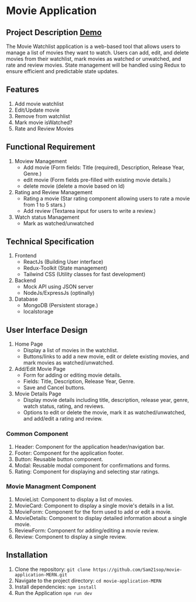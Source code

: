 # Movie Application

## Project Description [Demo](https://sam21sop.github.io/movie-application-MERN)
The Movie Watchlist application is a web-based tool that allows users to manage a list of movies they want to watch. Users can add, edit, and delete movies from their watchlist, mark movies as watched or unwatched, and rate and review movies. State management will be handled using Redux to ensure efficient and predictable state updates.


## Features
1. Add movie watchlist
2. Edit/Update movie
3. Remove from watchlist
4. Mark movie isWatched?
5. Rate and Review Movies

## Functional Requirement
1. Moview Management
    - Add movie (Form fields: Title (required), Description, Release Year, Genre.)
    - edit movie (Form fields pre-filled with existing movie details.)
    - delete movie (delete a movie based on Id)
2. Rating and Review Management
    - Rating a movie (Star rating component allowing users to rate a movie from 1 to 5 stars.)
    - Add review (Textarea input for users to write a review.)
3. Watch status Management
    - Mark as watched/unwatched

## Technical Specification
1. Frontend
    - ReactJs (Building User interface)
    - Redux-Toolkit (State management)
    - Tailwind CSS (Utility classes for fast development)
2. Backend
    - Mock API using JSON server
    - NodeJs/ExpressJs (optinally)
3. Database
    - MongoDB (Persistent storage.)
    - localstorage

## User Interface Design 
1. Home Page
    - Display a list of movies in the watchlist.
    - Buttons/links to add a new movie, edit or delete existing movies, and mark movies as watched/unwatched.
2. Add/Edit Movie Page
    - Form for adding or editing movie details.
    - Fields: Title, Description, Release Year, Genre.
    - Save and Cancel buttons.
3. Movie Details Page
    - Display movie details including title, description, release year, genre, watch status, rating, and reviews.
    - Options to edit or delete the movie, mark it as watched/unwatched, and add/edit a rating and review.

### Common Component
1. Header: Component for the application header/navigation bar.
2. Footer: Component for the application footer.
3. Button: Reusable button component.
4. Modal: Reusable modal component for confirmations and forms.
5. Rating: Component for displaying and selecting star ratings.

### Movie Managment Component
1. MovieList: Component to display a list of movies.
2. MovieCard: Component to display a single movie's details in a list.
3. MovieForm: Component for the form used to add or edit a movie.
4. MovieDetails: Component to display detailed information about a single movie.
5. ReviewForm: Component for adding/editing a movie review.
6. Review: Component to display a single review.


## Installation
1. Clone the repository: `git clone https://github.com/Sam21sop/movie-application-MERN.git`
2. Navigate to the project directory: `cd movie-application-MERN`
3. Install dependencies: `npm install`
4. Run the Application `npm run dev`
